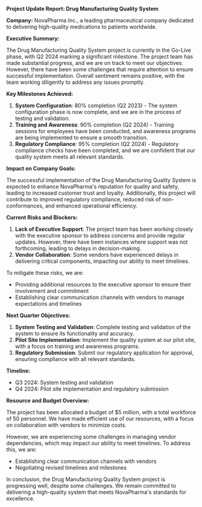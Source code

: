 **Project Update Report: Drug Manufacturing Quality System**

**Company:** NovaPharma Inc., a leading pharmaceutical company dedicated to delivering high-quality medications to patients worldwide.

**Executive Summary:**

The Drug Manufacturing Quality System project is currently in the Go-Live phase, with Q2 2024 marking a significant milestone. The project team has made substantial progress, and we are on track to meet our objectives. However, there have been some challenges that require attention to ensure successful implementation. Overall sentiment remains positive, with the team working diligently to address any issues promptly.

**Key Milestones Achieved:**

1. **System Configuration**: 80% completion (Q2 2023) - The system configuration phase is now complete, and we are in the process of testing and validation.
2. **Training and Awareness**: 90% completion (Q2 2024) - Training sessions for employees have been conducted, and awareness programs are being implemented to ensure a smooth transition.
3. **Regulatory Compliance**: 95% completion (Q2 2024) - Regulatory compliance checks have been completed, and we are confident that our quality system meets all relevant standards.

**Impact on Company Goals:**

The successful implementation of the Drug Manufacturing Quality System is expected to enhance NovaPharma's reputation for quality and safety, leading to increased customer trust and loyalty. Additionally, this project will contribute to improved regulatory compliance, reduced risk of non-conformances, and enhanced operational efficiency.

**Current Risks and Blockers:**

1. **Lack of Executive Support**: The project team has been working closely with the executive sponsor to address concerns and provide regular updates. However, there have been instances where support was not forthcoming, leading to delays in decision-making.
2. **Vendor Collaboration**: Some vendors have experienced delays in delivering critical components, impacting our ability to meet timelines.

To mitigate these risks, we are:

* Providing additional resources to the executive sponsor to ensure their involvement and commitment
* Establishing clear communication channels with vendors to manage expectations and timelines

**Next Quarter Objectives:**

1. **System Testing and Validation**: Complete testing and validation of the system to ensure its functionality and accuracy.
2. **Pilot Site Implementation**: Implement the quality system at our pilot site, with a focus on training and awareness programs.
3. **Regulatory Submission**: Submit our regulatory application for approval, ensuring compliance with all relevant standards.

**Timeline:**

* Q3 2024: System testing and validation
* Q4 2024: Pilot site implementation and regulatory submission

**Resource and Budget Overview:**

The project has been allocated a budget of $5 million, with a total workforce of 50 personnel. We have made efficient use of our resources, with a focus on collaboration with vendors to minimize costs.

However, we are experiencing some challenges in managing vendor dependencies, which may impact our ability to meet timelines. To address this, we are:

* Establishing clear communication channels with vendors
* Negotiating revised timelines and milestones

In conclusion, the Drug Manufacturing Quality System project is progressing well, despite some challenges. We remain committed to delivering a high-quality system that meets NovaPharma's standards for excellence.